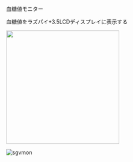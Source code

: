 血糖値モニター

血糖値をラズパイ+3.5LCDディスプレイに表示する


<img src="https://github.com/ryobeam/sgvmon/blob/main/sgvmon_graph.jpg" width="300">

![sgvmon](/sgvmon_graph.jpg) 

